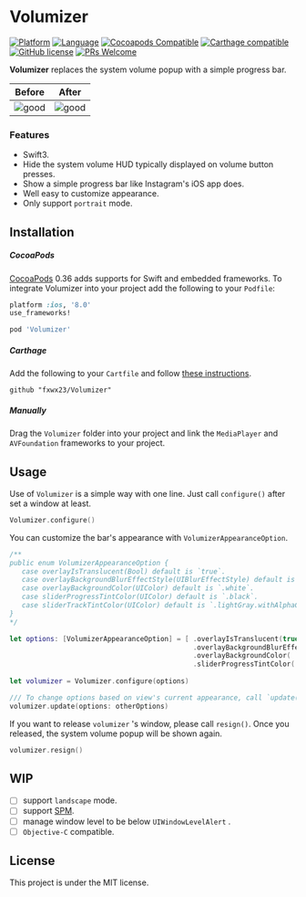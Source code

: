 # Volumizer 
[![Platform](https://img.shields.io/cocoapods/p/Volumizer.svg?style=flat)](https://github.com/fxwx23/Volumizer)
[![Language](https://img.shields.io/badge/language-swift-orange.svg?style=flat)](https://developer.apple.com/swift)
[![Cocoapods Compatible](https://img.shields.io/cocoapods/v/Volumizer.svg)](https://cocoapods.org/pods/Volumizer)
[![Carthage compatible](https://img.shields.io/badge/Carthage-compatible-4BC51D.svg?style=flat)](https://github.com/Carthage/Carthage) 
[![GitHub license](https://img.shields.io/badge/license-MIT-lightgrey.svg)](https://raw.githubusercontent.com/fxwx23/Volumizer/master/license)
[![PRs Welcome](https://img.shields.io/badge/PRs-welcome-brightgreen.svg)](CONTRIBUTING.md#pull-requests)

**Volumizer** replaces the system volume popup with a simple progress bar.

Before | After
--- | ---
![good](https://raw.githubusercontent.com/fxwx23/Volumizer/master/Screenshots/before.png) | ![good](https://raw.githubusercontent.com/fxwx23/Volumizer/master/Screenshots/after.png)

### Features

- Swift3.
- Hide the system volume HUD typically displayed on volume button presses.
- Show a simple progress bar like Instagram's iOS app does.
- Well easy to customize appearance.
- Only support `portrait` mode.

## Installation

##### CocoaPods
[CocoaPods](https://cocoapods.org) 0.36 adds supports for Swift and embedded frameworks. To integrate Volumizer into your project add the following to your `Podfile`: 

```ruby
platform :ios, '8.0'
use_frameworks! 

pod 'Volumizer'
```
##### Carthage
Add the following to your `Cartfile` and follow [these instructions](https://github.com/Carthage/Carthage#adding-frameworks-to-an-application).

```
github "fxwx23/Volumizer"
```

##### Manually
Drag the `Volumizer` folder into your project and link the `MediaPlayer` and `AVFoundation` frameworks to your project.


## Usage
Use of `Volumizer` is a simple way with one line. Just call `configure()` after set a window at least.

```swift
Volumizer.configure()
``` 

You can customize the bar's appearance with `VolumizerAppearanceOption`.

```swift 
/**
public enum VolumizerAppearanceOption {
   case overlayIsTranslucent(Bool) default is `true`.
   case overlayBackgroundBlurEffectStyle(UIBlurEffectStyle) default is `.extraLight`.
   case overlayBackgroundColor(UIColor) default is `.white`.
   case sliderProgressTintColor(UIColor) default is `.black`.
   case sliderTrackTintColor(UIColor) default is `.lightGray.withAlphaComponent(0.5)`
}
*/

let options: [VolumizerAppearanceOption] = [ .overlayIsTranslucent(true),
                                             .overlayBackgroundBlurEffect( .extraLight),
                                             .overlayBackgroundColor( .white),
                                             .sliderProgressTintColor( .black)]
                                             
let volumizer = Volumizer.configure(options)

/// To change options based on view's current appearance, call `update(options:_)` .
volumizer.update(options: otherOptions)
```
If you want to release `volumizer` 's window, please call `resign()`. Once you released, the system volume popup will be shown again.

```swift
volumizer.resign()
```

## WIP
- [ ] support `landscape` mode.
- [ ] support [SPM]().
- [ ] manage window level to be below `UIWindowLevelAlert` .
- [ ] `Objective-C` compatible. 

## License
This project is under the MIT license.